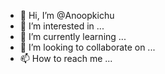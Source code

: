 - 👋 Hi, I’m @Anoopkichu
- 👀 I’m interested in ...
- 🌱 I’m currently learning ...
- 💞️ I’m looking to collaborate on ...
- 📫 How to reach me ...

<!---
Anoopkichu/Anoopkichu is a ✨ special ✨ repository because its `README.md` (this file) appears on your GitHub profile.
You can click the Preview link to take a look at your changes.
--->
